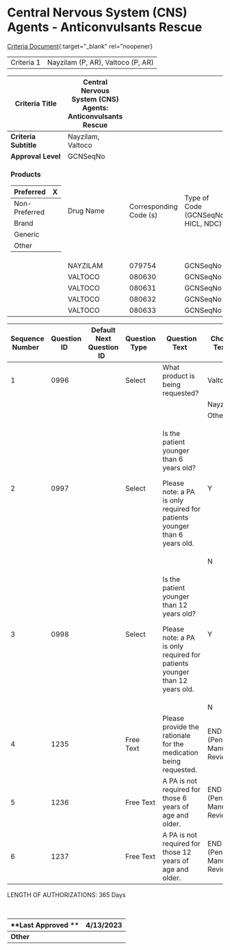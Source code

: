 # Central Nervous System (CNS) Agents - Anticonvulsants Rescue   

[Criteria Document](https://mygainwell-my.sharepoint.com/:w:/g/personal/kaelyn_dobbins_gainwelltechnologies_com/EfnsQj7ay-RFnGbTBytDwmYBz-41PcVR_1835F5GcjasLQ?e=y1kKQ1){:target="_blank" rel="noopener}

|            |                                   |
| ---------- | --------------------------------- |
| Criteria 1 | Nayzilam (P, AR), Valtoco (P, AR) |

<table>
<thead>
<tr class="header">
<th><strong>Criteria Title</strong></th>
<th>Central Nervous System (CNS) Agents: Anticonvulsants Rescue</th>
<th></th>
<th></th>
</tr>
</thead>
<tbody>
<tr class="odd">
<td><strong>Criteria Subtitle</strong></td>
<td>Nayzilam, Valtoco</td>
<td></td>
<td></td>
</tr>
<tr class="even">
<td><strong>Approval Level</strong></td>
<td>GCNSeqNo</td>
<td></td>
<td></td>
</tr>
<tr class="odd">
<td><p><strong>Products</strong></p>
<table>
<thead>
<tr class="header">
<th>Preferred</th>
<th>X</th>
</tr>
</thead>
<tbody>
<tr class="odd">
<td>Non-Preferred</td>
<td></td>
</tr>
<tr class="even">
<td>Brand</td>
<td></td>
</tr>
<tr class="odd">
<td>Generic</td>
<td></td>
</tr>
<tr class="even">
<td>Other</td>
<td></td>
</tr>
</tbody>
</table></td>
<td>Drug Name</td>
<td>Corresponding Code (s)</td>
<td>Type of Code (GCNSeqNo, HICL, NDC)</td>
</tr>
<tr class="even">
<td></td>
<td>NAYZILAM</td>
<td>079754</td>
<td>GCNSeqNo</td>
</tr>
<tr class="odd">
<td></td>
<td>VALTOCO</td>
<td>080630</td>
<td>GCNSeqNo</td>
</tr>
<tr class="even">
<td></td>
<td>VALTOCO</td>
<td>080631</td>
<td>GCNSeqNo</td>
</tr>
<tr class="odd">
<td></td>
<td>VALTOCO</td>
<td>080632</td>
<td>GCNSeqNo</td>
</tr>
<tr class="even">
<td></td>
<td>VALTOCO</td>
<td>080633</td>
<td>GCNSeqNo</td>
</tr>
</tbody>
</table>

<table>
<thead>
<tr class="header">
<th><strong>Sequence Number</strong>  </th>
<th><strong>Question ID</strong>  </th>
<th><strong>Default Next Question ID</strong>  </th>
<th><strong>Question Type</strong>  </th>
<th><strong>Question Text</strong>  </th>
<th><strong>Choice Text</strong>  </th>
<th><strong>Next Question ID</strong>  </th>
</tr>
</thead>
<tbody>
<tr class="odd">
<td>1</td>
<td>0996</td>
<td></td>
<td>Select</td>
<td>What product is being requested?</td>
<td>Valtoco</td>
<td>0997</td>
</tr>
<tr class="even">
<td></td>
<td></td>
<td></td>
<td></td>
<td></td>
<td>Nayzilam</td>
<td>0998</td>
</tr>
<tr class="odd">
<td></td>
<td></td>
<td></td>
<td></td>
<td></td>
<td>Other</td>
<td>1235</td>
</tr>
<tr class="even">
<td>2</td>
<td>0997</td>
<td></td>
<td>Select</td>
<td><p>Is the patient younger than 6 years old?</p>
<p>Please note: a PA is only required for patients younger than 6 years old.</p></td>
<td>Y</td>
<td>1235</td>
</tr>
<tr class="odd">
<td></td>
<td></td>
<td></td>
<td></td>
<td></td>
<td>N</td>
<td>1236</td>
</tr>
<tr class="even">
<td>3</td>
<td>0998</td>
<td></td>
<td>Select </td>
<td><p>Is the patient younger than 12 years old?  </p>
<p>Please note: a PA is only required for patients younger than 12 years old.</p></td>
<td>Y  </td>
<td>1235</td>
</tr>
<tr class="odd">
<td></td>
<td></td>
<td></td>
<td></td>
<td></td>
<td>N  </td>
<td>1237</td>
</tr>
<tr class="even">
<td>4</td>
<td>1235 </td>
<td> </td>
<td>Free Text </td>
<td>Please provide the rationale for the medication being requested.  </td>
<td>END (Pending Manual Review) </td>
<td></td>
</tr>
<tr class="odd">
<td>5</td>
<td>1236</td>
<td></td>
<td>Free Text</td>
<td>A PA is not required for those 6 years of age and older.</td>
<td>END (Pending Manual Review)</td>
<td></td>
</tr>
<tr class="even">
<td>6</td>
<td>1237</td>
<td></td>
<td>Free Text</td>
<td>A PA is not required for those 12 years of age and older.</td>
<td>END (Pending Manual Review)</td>
<td></td>
</tr>
</tbody>
</table>

LENGTH OF AUTHORIZATIONS: 365 Days 

 

| **Last Approved ** | 4/13/2023 |
| ------------------ | --------- |
| **Other**          |           |
